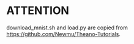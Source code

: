 # ATTENTION
download_mnist.sh and load.py are copied from https://github.com/Newmu/Theano-Tutorials.
